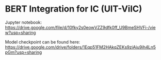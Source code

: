 # BERT Integration for IC (UIT-ViIC)
Jupyter notebook:
https://drive.google.com/file/d/10fky2s0eowVZZ9dfk0ff_U9BmeSHVFi-/view?usp=sharing

Model checkpoint can be found here:
https://drive.google.com/drive/folders/1Eqp51FM2HAkqZEKs9ziAju9ih4Ln5pGm?usp=sharing
